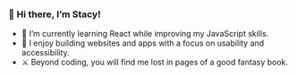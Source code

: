 ### 👋 Hi there, I’m Stacy!

- 🌱 I’m currently learning React while improving my JavaScript skills.
- 💞️ I enjoy building websites and apps with a focus on usability and accessibility.
- ⚔️ Beyond coding, you will find me lost in pages of a good fantasy book.

<!---
stautuan/stautuan is a ✨ special ✨ repository because its `README.md` (this file) appears on your GitHub profile.
You can click the Preview link to take a look at your changes.
--->
